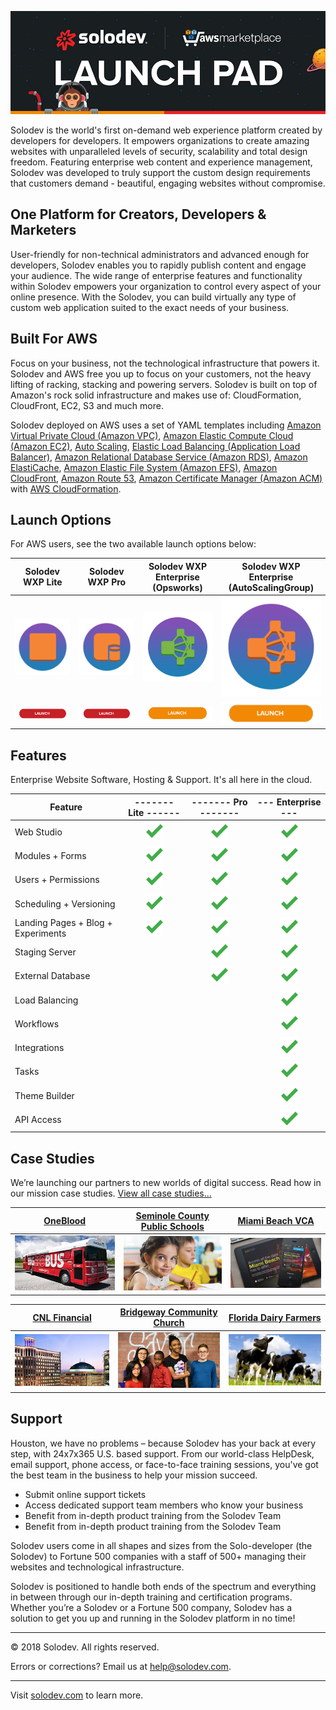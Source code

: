 ![Solodev Web Experience Platform](pages/images/solodev-hero.jpg)

Solodev is the world's first on-demand web experience platform created by developers for developers. It empowers organizations to create amazing websites with unparalleled levels of security, scalability and total design freedom. Featuring enterprise web content and experience management, Solodev was developed to truly support the custom design requirements that customers demand - beautiful, engaging websites without compromise.

## One Platform for Creators, Developers & Marketers
User-friendly for non-technical administrators and advanced enough for developers, Solodev enables you to rapidly publish content and engage your audience. The wide range of enterprise features and functionality within Solodev empowers your organization to control every aspect of your online presence. With the Solodev, you can build virtually any type of custom web application suited to the exact needs of your business.

## Built For AWS
Focus on your business, not the technological infrastructure that powers it. Solodev and AWS free you up to focus on your customers, not the heavy lifting of racking, stacking and powering servers. Solodev is built on top of Amazon's rock solid infrastructure and makes use of: CloudFormation, CloudFront, EC2, S3 and much more.

Solodev deployed on AWS uses a set of YAML templates including [Amazon Virtual Private Cloud (Amazon VPC)](http://docs.aws.amazon.com/AmazonVPC/latest/UserGuide/VPC_Introduction.html), [Amazon Elastic Compute Cloud (Amazon EC2)](http://docs.aws.amazon.com/AWSEC2/latest/UserGuide/concepts.html), [Auto Scaling](http://docs.aws.amazon.com/autoscaling/latest/userguide/WhatIsAutoScaling.html), [Elastic Load Balancing (Application Load Balancer)](https://docs.aws.amazon.com/elasticloadbalancing/latest/application/introduction.html), [Amazon Relational Database Service (Amazon RDS)](http://docs.aws.amazon.com/AmazonRDS/latest/UserGuide/Welcome.html), [Amazon ElastiCache](http://docs.aws.amazon.com/AmazonElastiCache/latest/UserGuide/WhatIs.html), [Amazon Elastic File System (Amazon EFS)](http://docs.aws.amazon.com/efs/latest/ug/whatisefs.html), [Amazon CloudFront](http://docs.aws.amazon.com/AmazonCloudFront/latest/DeveloperGuide/Introduction.html), [Amazon Route 53](http://docs.aws.amazon.com/Route53/latest/DeveloperGuide/Welcome.html), [Amazon Certificate Manager (Amazon ACM)](http://docs.aws.amazon.com/acm/latest/userguide/acm-overview.html)  with [AWS CloudFormation](http://docs.aws.amazon.com/AWSCloudFormation/latest/UserGuide/Welcome.html).

## Launch Options
For AWS users, see the two available launch options below: 

Solodev WXP Lite | Solodev WXP Pro | Solodev WXP Enterprise (Opsworks) | Solodev WXP Enterprise (AutoScalingGroup)                                                                      
:---------------:|:---------------:|:---------------------------------:|:---------------------------------:
[![single-server](pages/images/launch-wxp-lite.png)](pages/solodev-cms-lite.md) | [![single-server](pages/images/launch-wxp-pro.png)](pages/solodev-cms-lite.md) | [![high-availability-cluster](pages/images/launch-wxp-enterprise-opsworks.png)](pages/solodev-cms-enterprise-cluster.md) | [![high-availability-cluster](pages/images/launch-wxp-enterprise-autoscale.png)](pages/solodev-cms-enterprise-cluster.md)
[![single-server-launch](pages/images/launch-btn.png)](pages/solodev-cms-lite.md) | [![single-server-launch](pages/images/launch-btn.png)](pages/solodev-cms-lite.md) | [![ha-cluster-launch](pages/images/launch-btn2.png)](pages/solodev-cms-enterprise-cluster.md) | [![ha-cluster-launch](pages/images/launch-btn2.png)](pages/solodev-cms-enterprise-cluster.md)

## Features
Enterprise Website Software, Hosting & Support. It's all here in the cloud.

Feature | ------- Lite ------ | ------- Pro ------- | --- Enterprise --- 
------- |:-------------------:|:-------------------:|:-------------------:
Web Studio                         | ![feature-included](pages/images/checkmark.png) | ![feature-included](pages/images/checkmark.png) | ![feature-included](pages/images/checkmark.png)
Modules + Forms                    | ![feature-included](pages/images/checkmark.png) | ![feature-included](pages/images/checkmark.png) | ![feature-included](pages/images/checkmark.png)
Users + Permissions                | ![feature-included](pages/images/checkmark.png) | ![feature-included](pages/images/checkmark.png) | ![feature-included](pages/images/checkmark.png)
Scheduling + Versioning            | ![feature-included](pages/images/checkmark.png) | ![feature-included](pages/images/checkmark.png) | ![feature-included](pages/images/checkmark.png)
Landing Pages + Blog + Experiments | ![feature-included](pages/images/checkmark.png) | ![feature-included](pages/images/checkmark.png) | ![feature-included](pages/images/checkmark.png)
Staging Server                     |                                                 | ![feature-included](pages/images/checkmark.png) | ![feature-included](pages/images/checkmark.png)
External Database                  |                                                 | ![feature-included](pages/images/checkmark.png) | ![feature-included](pages/images/checkmark.png)
Load Balancing                     |                                                 |                                                 | ![feature-included](pages/images/checkmark.png)
Workflows                          |                                                 |                                                 | ![feature-included](pages/images/checkmark.png)
Integrations                       |                                                 |                                                 | ![feature-included](pages/images/checkmark.png)
Tasks                              |                                                 |                                                 | ![feature-included](pages/images/checkmark.png)
Theme Builder                      |                                                 |                                                 | ![feature-included](pages/images/checkmark.png)
API Access                         |                                                 |                                                 | ![feature-included](pages/images/checkmark.png)

## Case Studies
We’re launching our partners to new worlds of digital success. Read how in our mission case studies. [View all case studies...](https://www.solodev.com/resources/case-studies/)

[OneBlood](https://www.solodev.com/resources/case-studies/oneblood.stml) | [Seminole County Public Schools](https://www.solodev.com/resources/case-studies/seminole-county-public-schools.stml) | [Miami Beach VCA](https://www.solodev.com/resources/case-studies/miami-beach-visitor-and-convention-authority.stml)
:------------------------------:|:------------------------------:|:------------------------------:
[![OneBlood](pages/images/case-study-oneblood.jpg)](https://www.solodev.com/resources/case-studies/oneblood.stml) | [![Seminole County Public Schools](pages/images/case-study-scps.jpg)](https://www.solodev.com/resources/case-studies/seminole-county-public-schools.stml) | [![Miami Beach VCA](pages/images/case-study-mbvca.jpg)](https://www.solodev.com/resources/case-studies/miami-beach-visitor-and-convention-authority.stml)

[CNL Financial](https://www.solodev.com/resources/case-studies/cnl-financial.stml) | [Bridgeway Community Church](https://www.solodev.com/resources/case-studies/bridgeway-community-church.stml) | [Florida Dairy Farmers](https://www.solodev.com/resources/case-studies/florida-dairy-farmers.stml)       
:------------------------------:|:------------------------------:|:------------------------------:
[![CNL Financial](pages/images/case-study-cnl.jpg)](https://www.solodev.com/resources/case-studies/cnl-financial.stml) | [![Bridgeway Community Church](pages/images/case-study-bcc.jpg)](https://www.solodev.com/resources/case-studies/bridgeway-community-church.stml) | [![Florida Dairy Farmers](pages/images/case-study-fdf.jpg)](https://www.solodev.com/resources/case-studies/florida-dairy-farmers.stml)

## Support
Houston, we have no problems – because Solodev has your back at every step, with 24x7x365 U.S. based support. From our world-class HelpDesk, email support, phone access, or face-to-face training sessions, you've got the best team in the business to help your mission succeed.
* Submit online support tickets
* Access dedicated support team members who know your business
* Benefit from in-depth product training from the Solodev Team
* Benefit from in-depth product training from the Solodev Team

Solodev users come in all shapes and sizes from the Solo-developer (the Solodev) to Fortune 500 companies with a staff of 500+ managing their websites and technological infrastructure.

Solodev is positioned to handle both ends of the spectrum and everything in between through our in-depth training and certification programs. Whether you’re a Solodev or a Fortune 500 company, Solodev has a solution to get you up and running in the Solodev platform in no time!

---
© 2018 Solodev. All rights reserved. 

Errors or corrections? Email us at help@solodev.com.

---
Visit [solodev.com](https://www.solodev.com/) to learn more.